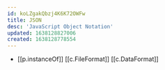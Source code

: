 ```yaml
---
id: koLZgakQbzj4K6K72OWFw
title: JSON
desc: 'JavaScript Object Notation'
updated: 1638128827006
created: 1638128778554
---
```


- [[p.instanceOf]] [[c.FileFormat]] [[c.DataFormat]]
